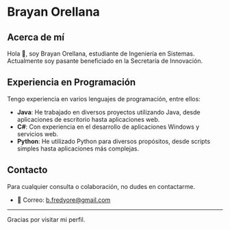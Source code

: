 # Brayan Orellana

## Acerca de mí

Hola 👋, soy Brayan Orellana, estudiante de Ingeniería en Sistemas. Actualmente soy pasante beneficiado en la Secretaría de Innovación.

## Experiencia en Programación

Tengo experiencia en varios lenguajes de programación, entre ellos:

- **Java**: He trabajado en diversos proyectos utilizando Java, desde aplicaciones de escritorio hasta aplicaciones web.
- **C#**: Con experiencia en el desarrollo de aplicaciones Windows y servicios web.
- **Python**: He utilizado Python para diversos propósitos, desde scripts simples hasta aplicaciones más complejas.

## Contacto

Para cualquier consulta o colaboración, no dudes en contactarme.

- 📧 Correo: [b.fredyore@gmail.com](mailto:b.fredyore@gmail.com)


---

Gracias por visitar mi perfil.

<!--
**Brasent/Brasent** is a ✨ _special_ ✨ repository because its `README.md` (this file) appears on your GitHub profile.

Here are some ideas to get you started:

- 🔭 I’m currently working on ...
- 🌱 I’m currently learning ...
- 👯 I’m looking to collaborate on ...
- 🤔 I’m looking for help with ...
- 💬 Ask me about ...
- 📫 How to reach me: ...
- 😄 Pronouns: ...
- ⚡ Fun fact: ...
-->
